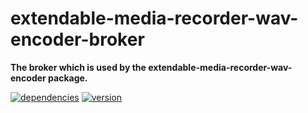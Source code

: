 # extendable-media-recorder-wav-encoder-broker

**The broker which is used by the extendable-media-recorder-wav-encoder package.**

[![dependencies](https://img.shields.io/david/chrisguttandin/extendable-media-recorder-wav-encoder-broker.svg?style=flat-square)](https://github.com/chrisguttandin/extendable-media-recorder-wav-encoder-broker/network/dependencies)
[![version](https://img.shields.io/npm/v/extendable-media-recorder-wav-encoder-broker.svg?style=flat-square)](https://www.npmjs.com/package/extendable-media-recorder-wav-encoder-broker)
